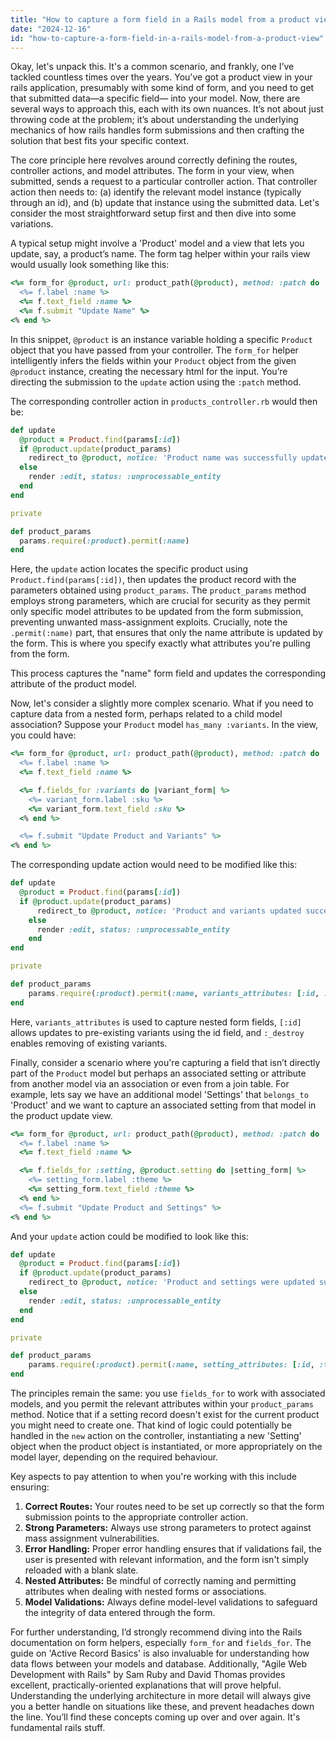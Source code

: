 ```yaml
---
title: "How to capture a form field in a Rails model from a product view?"
date: "2024-12-16"
id: "how-to-capture-a-form-field-in-a-rails-model-from-a-product-view"
---
```


Okay, let's unpack this. It's a common scenario, and frankly, one I’ve tackled countless times over the years. You've got a product view in your rails application, presumably with some kind of form, and you need to get that submitted data—a specific field— into your model. Now, there are several ways to approach this, each with its own nuances. It’s not about just throwing code at the problem; it’s about understanding the underlying mechanics of how rails handles form submissions and then crafting the solution that best fits your specific context.

The core principle here revolves around correctly defining the routes, controller actions, and model attributes. The form in your view, when submitted, sends a request to a particular controller action. That controller action then needs to: (a) identify the relevant model instance (typically through an id), and (b) update that instance using the submitted data. Let's consider the most straightforward setup first and then dive into some variations.

A typical setup might involve a 'Product' model and a view that lets you update, say, a product’s name. The form tag helper within your rails view would usually look something like this:

```ruby
<%= form_for @product, url: product_path(@product), method: :patch do |f| %>
  <%= f.label :name %>
  <%= f.text_field :name %>
  <%= f.submit "Update Name" %>
<% end %>
```

In this snippet, `@product` is an instance variable holding a specific `Product` object that you have passed from your controller. The `form_for` helper intelligently infers the fields within your `Product` object from the given `@product` instance, creating the necessary html for the input. You’re directing the submission to the `update` action using the `:patch` method.

The corresponding controller action in `products_controller.rb` would then be:

```ruby
def update
  @product = Product.find(params[:id])
  if @product.update(product_params)
    redirect_to @product, notice: 'Product name was successfully updated.'
  else
    render :edit, status: :unprocessable_entity
  end
end

private

def product_params
  params.require(:product).permit(:name)
end
```

Here, the `update` action locates the specific product using `Product.find(params[:id])`, then updates the product record with the parameters obtained using `product_params`. The `product_params` method employs strong parameters, which are crucial for security as they permit only specific model attributes to be updated from the form submission, preventing unwanted mass-assignment exploits. Crucially, note the `.permit(:name)` part, that ensures that only the name attribute is updated by the form. This is where you specify exactly what attributes you're pulling from the form.

This process captures the "name" form field and updates the corresponding attribute of the product model.

Now, let's consider a slightly more complex scenario. What if you need to capture data from a nested form, perhaps related to a child model association? Suppose your `Product` model `has_many :variants`. In the view, you could have:

```ruby
<%= form_for @product, url: product_path(@product), method: :patch do |f| %>
  <%= f.label :name %>
  <%= f.text_field :name %>

  <%= f.fields_for :variants do |variant_form| %>
    <%= variant_form.label :sku %>
    <%= variant_form.text_field :sku %>
  <% end %>

  <%= f.submit "Update Product and Variants" %>
<% end %>
```

The corresponding update action would need to be modified like this:

```ruby
def update
  @product = Product.find(params[:id])
  if @product.update(product_params)
      redirect_to @product, notice: 'Product and variants updated successfully.'
    else
      render :edit, status: :unprocessable_entity
    end
end

private

def product_params
    params.require(:product).permit(:name, variants_attributes: [:id, :sku, :_destroy])
end
```

Here, `variants_attributes` is used to capture nested form fields, `[:id]` allows updates to pre-existing variants using the id field, and `:_destroy` enables removing of existing variants.

Finally, consider a scenario where you're capturing a field that isn’t directly part of the `Product` model but perhaps an associated setting or attribute from another model via an association or even from a join table. For example, lets say we have an additional model 'Settings' that `belongs_to` 'Product' and we want to capture an associated setting from that model in the product update view.

```ruby
<%= form_for @product, url: product_path(@product), method: :patch do |f| %>
  <%= f.label :name %>
  <%= f.text_field :name %>

  <%= f.fields_for :setting, @product.setting do |setting_form| %>
    <%= setting_form.label :theme %>
    <%= setting_form.text_field :theme %>
  <% end %>
  <%= f.submit "Update Product and Settings" %>
<% end %>
```

And your `update` action could be modified to look like this:

```ruby
def update
  @product = Product.find(params[:id])
  if @product.update(product_params)
    redirect_to @product, notice: 'Product and settings were updated successfully.'
  else
    render :edit, status: :unprocessable_entity
  end
end

private

def product_params
    params.require(:product).permit(:name, setting_attributes: [:id, :theme])
end
```

The principles remain the same: you use `fields_for` to work with associated models, and you permit the relevant attributes within your `product_params` method. Notice that if a setting record doesn't exist for the current product you might need to create one. That kind of logic could potentially be handled in the `new` action on the controller, instantiating a new 'Setting' object when the product object is instantiated, or more appropriately on the model layer, depending on the required behaviour.

Key aspects to pay attention to when you're working with this include ensuring:

1.  **Correct Routes:** Your routes need to be set up correctly so that the form submission points to the appropriate controller action.
2.  **Strong Parameters:** Always use strong parameters to protect against mass assignment vulnerabilities.
3.  **Error Handling:** Proper error handling ensures that if validations fail, the user is presented with relevant information, and the form isn't simply reloaded with a blank slate.
4.  **Nested Attributes:** Be mindful of correctly naming and permitting attributes when dealing with nested forms or associations.
5.  **Model Validations:** Always define model-level validations to safeguard the integrity of data entered through the form.

For further understanding, I’d strongly recommend diving into the Rails documentation on form helpers, especially `form_for` and `fields_for`. The guide on 'Active Record Basics' is also invaluable for understanding how data flows between your models and database. Additionally, "Agile Web Development with Rails" by Sam Ruby and David Thomas provides excellent, practically-oriented explanations that will prove helpful. Understanding the underlying architecture in more detail will always give you a better handle on situations like these, and prevent headaches down the line. You’ll find these concepts coming up over and over again. It's fundamental rails stuff.
